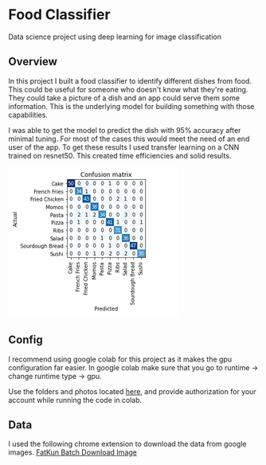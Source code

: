 # Food Classifier 
Data science project using deep learning for image classification 

## Overview 
In this project I built a food classifier to identify different dishes from food. This could be useful for someone who doesn't know what they're eating. They could take a picture of a dish and an app could serve them some information. This is the underlying model for building something with those capabilities. 

I was able to get the model to predict the dish with 95% accuracy after minimal tuning. For most of the cases this would meet the need of an end user of the app. To get these results I used transfer learning on a CNN trained on resnet50. This created time efficiencies and solid results. 

![Confusion Matrix](https://github.com/akshaymittur/FoodClassifier/blob/master/results.png)

## Config
I recommend using google colab for this project as it makes the gpu configuration far easier. In google colab make sure that you go to runtime -> change runtime type -> gpu. 

Use the folders and photos located [here](https://drive.google.com/drive/folders/11h_XOMIe_W67PJ7TSix-dPVcLrXO4H7P?usp=sharing), and provide authorization for your account while running the code in colab.

## Data 
I used the following chrome extension to download the data from google images. [FatKun Batch Download Image](https://chrome.google.com/webstore/detail/fatkun-batch-download-ima/nnjjahlikiabnchcpehcpkdeckfgnohf?hl=en)
